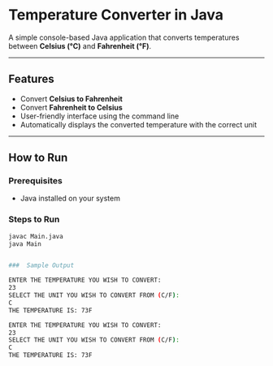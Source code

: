 #  Temperature Converter in Java

A simple console-based Java application that converts temperatures between **Celsius (°C)** and **Fahrenheit (°F)**.

---

## Features

- Convert **Celsius to Fahrenheit**
- Convert **Fahrenheit to Celsius**
- User-friendly interface using the command line
- Automatically displays the converted temperature with the correct unit

---

##  How to Run

### Prerequisites
- Java installed on your system

### Steps to Run

```bash
javac Main.java
java Main


###  Sample Output

ENTER THE TEMPERATURE YOU WISH TO CONVERT:
23
SELECT THE UNIT YOU WISH TO CONVERT FROM (C/F):
C
THE TEMPERATURE IS: 73F

ENTER THE TEMPERATURE YOU WISH TO CONVERT:
23
SELECT THE UNIT YOU WISH TO CONVERT FROM (C/F):
C
THE TEMPERATURE IS: 73F

